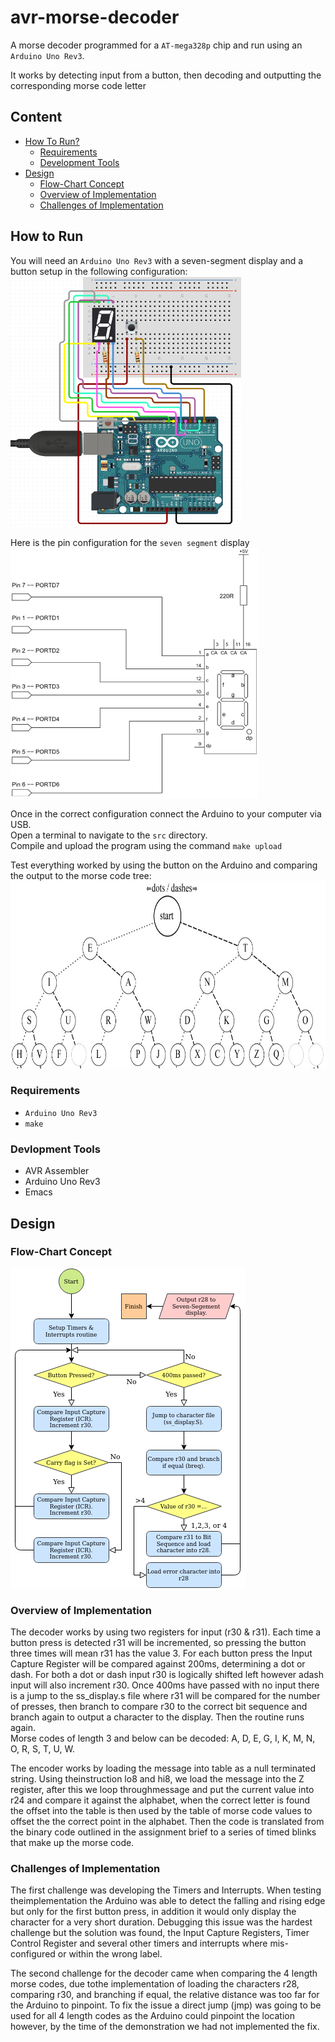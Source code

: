 # avr-morse-decoder
A morse decoder programmed for a `AT-mega328p` chip and run using an `Arduino Uno Rev3`.  
  
It works by detecting input from a button, then decoding and outputting the corresponding morse code letter  
  
## Content
 * [How To Run?](#How-To-Run?)
   - [Requirements](#Requirements)
   - [Development Tools](#Development-Tools)
 * [Design](#Design)
   - [Flow-Chart Concept](#Flow-Chart-Concept)
   - [Overview of Implementation](#Overview-of-Implementation)
   - [Challenges of Implementation](#Challenges-of-Implementation)

## How to Run
You will need an `Arduino Uno Rev3` with a seven-segment display and a button setup in the following configuration:  
<img alt="Arduino Layout" height="400" src="README/arduino_layout.png">
  
Here is the pin configuration for the `seven segment` display  
<img alt="Seven Segment Display" height="400" src="README/seven-segment.png">
  
Once in the correct configuration connect the Arduino to your computer via USB.  
Open a terminal to navigate to the `src` directory.  
Compile and upload the program using the command `make upload`  
  
Test everything worked by using the button on the Arduino and comparing the output to the morse code tree:  
<img alt="Morse Code Tree" height="300" src="README/morse-code-tree.png">
  
### Requirements
 * `Arduino Uno Rev3`
 * `make`
  
### Devlopment Tools
 * AVR Assembler
 * Arduino Uno Rev3
 * Emacs
  
## Design
  
### Flow-Chart Concept
  
<img alt="Flow Chart" src="README/decoder_flow.png">
  
### Overview of Implementation
  
The decoder works by using two registers for input (r30 & r31). Each time a button press is detected r31 will be incremented, so pressing the button three times will mean r31 has the value 3. For each button press the Input Capture Register will be compared against 200ms, determining a dot or dash. For both a dot or dash input r30 is logically shifted left however adash input will also increment r30. Once 400ms have passed with no input there is a jump to the ss_display.s file where r31 will be compared for the number of presses, then branch to compare r30 to the correct bit sequence and branch again to output a character to the display. Then the routine runs again.  
Morse codes of length 3 and below can be decoded: A, D, E, G, I, K, M, N, O, R, S, T, U, W.  
  
The encoder works by loading the message into table as a null terminated string. Using theinstruction lo8 and hi8, we load the message into the Z register, after this we loop throughmessage and put the current value into r24 and compare it against the alphabet, when the correct letter is found the offset into the table is then used by the table of morse code values to offset the the correct point in the alphabet. Then the code is translated from the binary code outlined in the assignment brief to a series of timed blinks that make up the morse code.  
  
### Challenges of Implementation
  
The first challenge was developing the Timers and Interrupts. When testing theimplementation the Arduino was able to detect the falling and rising edge but only for the first button press, in addition it would only display the character for a very short duration. Debugging this issue was the hardest challenge but the solution was found, the Input Capture Registers, Timer Control Register and several other timers and interrupts where mis-configured or within the wrong label.  
  
The second challenge for the decoder came when comparing the 4 length morse codes, due tothe implementation of loading the characters r28, comparing r30, and branching if equal, the relative distance was too far for the Arduino to pinpoint. To fix the issue a direct jump (jmp) was going to be used for all 4 length codes as the Arduino could pinpoint the location however, by the time of the demonstration we had not implemented the fix.  
